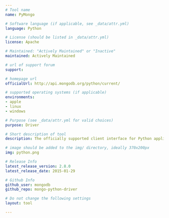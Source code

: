 ```yaml
---
# Tool name
name: PyMongo

# Software language (if applicable, see _data/attr.yml)
language: Python

# License (should be listed in _data/attr.yml)
license: Apache

# Maintained: "Actively Maintained" or "Inactive"
maintained: Actively Maintained

# url of support forum
support: 

# homepage url
officialUrl: http://api.mongodb.org/python/current/

# supported operating systems (if applicable)
environments:
- apple
- linux
- windows

# Purpose (see _data/attr.yml for valid choices)
purpose: Driver

# Short description of tool
description: The officially supported client interface for Python applications.

# image should be added to the img/ directory, ideally 370x200px
img: python.png

# Release Info
latest_release_version: 2.8.0
latest_release_date: 2015-01-29

# Github Info
github_user: mongodb
github_repo: mongo-python-driver

# Do not change the following settings
layout: tool

---
```


